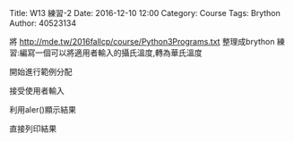 Title: W13  練習-2
Date: 2016-12-10 12:00
Category: Course
Tags: Brython
Author: 40523134


將<a herf="http://mde.tw/2016fallcp/course/Python3Programs.txt">
http://mde.tw/2016fallcp/course/Python3Programs.txt</a> 整理成brython
練習:編寫一個可以將適用者輸入的攝氏溫度,轉為華氏溫度

<!-- PELICAN_END_SUMMARY -->

<!-- 導入 Brython 標準程式庫 -->

<script type="text/javascript" 
    src="https://cdn.rawgit.com/brython-dev/brython/master/www/src/brython_dist.js">
</script>

<!-- 啟動 Brython -->
<script>
window.onload=function(){
brython(1);
}
</script>
<!-- 以下實際利用  Brython 畫圖 -->
<div id="temperature"></div>
<script type="text/python3">
from browser import document as doc
from browser import html
container = doc['temperature']
mystring = ""
cdegree = input("請輸入攝氏溫度:")
fdegree = float(cdegree)*9/5+32
output_string = "攝氏" +str(cdegree) + "度=華氏" +str(fdegree) + "度"
container <= output_string
</script>


開始進行範例分配

接受使用者輸入

利用aler()顯示結果

直接列印結果
